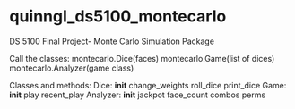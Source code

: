 # quinngl_ds5100_montecarlo
DS 5100 Final Project- Monte Carlo Simulation Package

Call the classes:
montecarlo.Dice(faces)
montecarlo.Game(list of dices)
montecarlo.Analyzer(game class)

Classes and methods:
Dice:
  __init__
  change_weights
  roll_dice
  print_dice
Game:
  __init__
  play
  recent_play
Analyzer:
  __init__
  jackpot
  face_count
  combos
  perms
